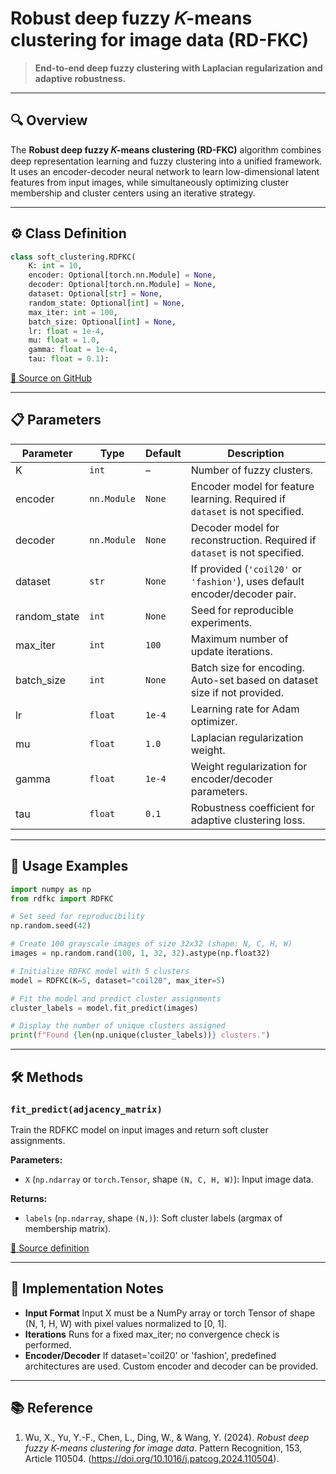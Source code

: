 #  Robust deep fuzzy 𝐾-means clustering for image data (RD-FKC)

> **End-to-end deep fuzzy clustering with Laplacian regularization and adaptive robustness.**

---

## 🔍 Overview

The **Robust deep fuzzy 𝐾-means clustering (RD-FKC)** algorithm combines deep representation learning and fuzzy clustering into a unified framework. It uses an encoder-decoder neural network to learn low-dimensional latent features from input images, while simultaneously optimizing cluster membership and cluster centers using an iterative strategy.


---

## ⚙️ Class Definition

```python
class soft_clustering.RDFKC(
    K: int = 10,
    encoder: Optional[torch.nn.Module] = None,
    decoder: Optional[torch.nn.Module] = None,
    dataset: Optional[str] = None,         
    random_state: Optional[int] = None,
    max_iter: int = 100,
    batch_size: Optional[int] = None,
    lr: float = 1e-4,
    mu: float = 1.0,
    gamma: float = 1e-4,
    tau: float = 0.1):
```

[🔗 Source on GitHub]()

---

## 📋 Parameters

| Parameter        | Type        | Default | Description                                                                     |
| ---------------- | ----------- | ------- | ------------------------------------------------------------------------------- |
| K                | `int`       |    –    | Number of fuzzy clusters.                                                       |
| encoder          | `nn.Module` | `None`  | Encoder model for feature learning. Required if `dataset` is not specified.     |
| decoder          | `nn.Module` | `None`  | Decoder model for reconstruction. Required if `dataset` is not specified.       |
| dataset          | `str`       | `None`  | If provided (`'coil20'` or `'fashion'`), uses default encoder/decoder pair.     |
| random\_state    | `int`       | `None`  | Seed for reproducible experiments.                                              |
| max\_iter        | `int`       | `100`   | Maximum number of update iterations.                                            |
| batch\_size      | `int`       | `None`  | Batch size for encoding. Auto-set based on dataset size if not provided.        |
| lr               | `float`     | `1e-4`  | Learning rate for Adam optimizer.                                               |
| mu               | `float`     | `1.0`   | Laplacian regularization weight.                                                |
| gamma            | `float`     | `1e-4`  | Weight regularization for encoder/decoder parameters.                           |
| tau              | `float`     | `0.1`   | Robustness coefficient for adaptive clustering loss.                            |

---

## 🚀 Usage Examples

```python
import numpy as np
from rdfkc import RDFKC

# Set seed for reproducibility
np.random.seed(42)

# Create 100 grayscale images of size 32x32 (shape: N, C, H, W)
images = np.random.rand(100, 1, 32, 32).astype(np.float32)

# Initialize RDFKC model with 5 clusters
model = RDFKC(K=5, dataset="coil20", max_iter=5)

# Fit the model and predict cluster assignments
cluster_labels = model.fit_predict(images)

# Display the number of unique clusters assigned
print(f"Found {len(np.unique(cluster_labels))} clusters.")

```

---

## 🛠️ Methods

### `fit_predict(adjacency_matrix)`

Train the RDFKC model on input images and return soft cluster assignments.

**Parameters:**

* `X` (`np.ndarray` or `torch.Tensor`, shape `(N, C, H, W)`): Input image data.


**Returns:**

* `labels` (`np.ndarray`, shape `(N,)`): Soft cluster labels (argmax of membership matrix).

[🔗 Source definition]()

---

## 📝 Implementation Notes

* **Input Format** Input X must be a NumPy array or torch Tensor of shape (N, 1, H, W) with pixel values normalized to [0, 1].
* **Iterations** Runs for a fixed max_iter; no convergence check is performed.
* **Encoder/Decoder** If dataset='coil20' or 'fashion', predefined architectures are used. Custom encoder and decoder can be provided.
 
---

## 📚 Reference

1. Wu, X., Yu, Y.-F., Chen, L., Ding, W., & Wang, Y. (2024). *Robust deep fuzzy K-means clustering for image data*.
Pattern Recognition, 153, Article 110504. (https://doi.org/10.1016/j.patcog.2024.110504).
